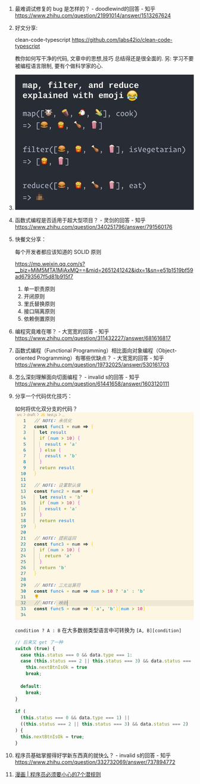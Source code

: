 1. 最难调试修复的 bug 是怎样的？ - doodlewind的回答 - 知乎 https://www.zhihu.com/question/21991014/answer/1513267624

2. 好文分享:

   clean-code-typescript
   https://github.com/labs42io/clean-code-typescript

   教你如何写干净的代码, 文章中的思想,技巧 总结得还是很全面的.
   另: 学习不要被编程语言限制, 要有个做科学家的心.
   
3. ![image-20201122150510146](./docs/image-20201122150510146.png)

4. 函数式编程是否适用于超大型项目？ - 灵剑的回答 - 知乎 https://www.zhihu.com/question/340251796/answer/791560176

5. 快餐文分享：

   每个开发者都应该知道的 SOLID 原则

   https://mp.weixin.qq.com/s?__biz=MjM5MTA1MjAxMQ==&mid=2651241242&idx=1&sn=e51b1519bf59ad6793567f5d81b915f7

   1. 单一职责原则
   2. 开闭原则
   3. 里氏替换原则
   4. 接口隔离原则
   5. 依赖倒置原则
   
6. 编程究竟难在哪？ - 大宽宽的回答 - 知乎 https://www.zhihu.com/question/311432227/answer/681616817

7. 函数式编程（Functional Programming）相比面向对象编程（Object-oriented Programming）有哪些优缺点？ - 大宽宽的回答 - 知乎 https://www.zhihu.com/question/19732025/answer/530161703

8. 怎么深刻理解面向切面编程？ - invalid s的回答 - 知乎 https://www.zhihu.com/question/61441658/answer/1603120111

9. 分享一个代码优化技巧：

   如何将优化双分支的代码？
   ![image-20201203162454394](docs/image-20201203162454394.png)

   `condition ? A : B` 在大多数弱类型语言中可转换为 `[A, B][condition]`
   
   ```js
   // 后来又 get 了一种
   switch (true) {
     case this.status === 0 && data.type === 1:
     case (this.status === 2 || this.status === 3) && data.status === 2:
       this.nextBtnIsOk = true
       break;
   
     default:
       break;
   }
   
   if (
     (this.status === 0 && data.type === 1) ||
     ((this.status === 2 || this.status === 3) && data.status === 2)
   ) {
     this.nextBtnIsOk = true;
   }
   ```
   
10. 程序员基础掌握得好学新东西真的就快么？ - invalid s的回答 - 知乎 https://www.zhihu.com/question/332732069/answer/737894772

11. [漫画 | 程序员必须要小心的7个潜规则](https://mp.weixin.qq.com/s/ubzCmQTL7wt9GEoSqueicw)